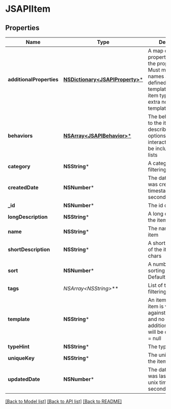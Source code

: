 # JSAPIItem

## Properties
Name | Type | Description | Notes
------------ | ------------- | ------------- | -------------
**additionalProperties** | [**NSDictionary&lt;JSAPIProperty&gt;***](JSAPIProperty.md) | A map of additional properties, keyed on the property name.  Must match the names and types defined in the template for this item type, or be an extra not from the template | [optional] 
**behaviors** | [**NSArray&lt;JSAPIBehavior&gt;***](JSAPIBehavior.md) | The behaviors linked to the item, describing various options and interactions. May not be included in item lists | [optional] 
**category** | **NSString*** | A category for filtering items | [optional] 
**createdDate** | **NSNumber*** | The date the item was created, unix timestamp in seconds | [optional] 
**_id** | **NSNumber*** | The id of the item | [optional] 
**longDescription** | **NSString*** | A long description of the item | [optional] 
**name** | **NSString*** | The name of the item | 
**shortDescription** | **NSString*** | A short description of the item, max 255 chars | [optional] 
**sort** | **NSNumber*** | A number to use in sorting items.  Default 500 | [optional] 
**tags** | **NSArray&lt;NSString*&gt;*** | List of tags used for filtering items | [optional] 
**template** | **NSString*** | An item template this item is validated against.  May be null and no validation of additional_properties will be done.  Default &#x3D; null | [optional] 
**typeHint** | **NSString*** | The type of the item | 
**uniqueKey** | **NSString*** | The unique key for the item | [optional] 
**updatedDate** | **NSNumber*** | The date the item was last updated, unix timestamp in seconds | [optional] 

[[Back to Model list]](../README.md#documentation-for-models) [[Back to API list]](../README.md#documentation-for-api-endpoints) [[Back to README]](../README.md)


